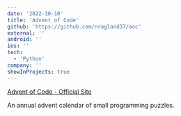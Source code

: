 ```yaml
---
date: '2022-10-10'
title: 'Advent of Code'
github: 'https://github.com/nragland37/aoc'
external: ''
android: ''
ios: ''
tech:
  - 'Python'
company: ''
showInProjects: true
---
```


<!--
<p align="center">
  <img src="/assets/projects/aoc-tree.png" alt="Advent of Code Tree" style="width: 100%; max-width: 100px;" />
</p>
-->

[Advent of Code - Official Site](https://adventofcode.com/)

An annual advent calendar of small programming puzzles.
